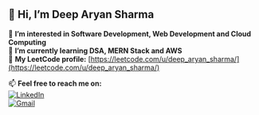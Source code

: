 ## 👋 Hi, I’m Deep Aryan Sharma

👀 **I’m interested in Software Development, Web Development and Cloud Computing**  
🌱 **I’m currently learning DSA, MERN Stack and AWS**  
🔭 **My LeetCode profile:** [https://leetcode.com/u/deep_aryan_sharma/](https://leetcode.com/u/deep_aryan_sharma/)

📫 **Feel free to reach me on:**  
[![LinkedIn](https://img.shields.io/badge/LinkedIn-Deep%20Aryan%20Sharma-blue?style=flat&logo=linkedin)](https://www.linkedin.com/in/deep-aryan-sharma/)  
[![Gmail](https://img.shields.io/badge/Gmail-aryan153sharma@gmail.com-red?style=flat&logo=gmail)](mailto:aryan153sharma@gmail.com)




<!--
**Anushkatech5/Anushkatech5** is a ✨ _special_ ✨ repository because its `README.md` (this file) appears on your GitHub profile.

Here are some ideas to get you started:

- 🔭 I’m currently working on ...
- 🌱 I’m currently learning ...
- 👯 I’m looking to collaborate on ...
- 🤔 I’m looking for help with ...
- 💬 Ask me about ...
- 📫 How to reach me: ...
- 😄 Pronouns: ...
- ⚡ Fun fact: ...
-->
